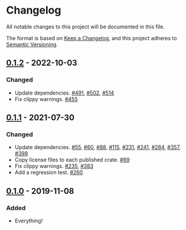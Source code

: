 # Changelog
All notable changes to this project will be documented in this file.

The format is based on [Keep a Changelog](https://keepachangelog.com/en/1.0.0/),
and this project adheres to [Semantic Versioning](https://semver.org/spec/v2.0.0.html).

## [0.1.2] - 2022-10-03
### Changed
- Update dependencies.  [#491], [#502], [#514]
- Fix clippy warnings.  [#455]

[#455]: https://github.com/awslabs/tough/pull/455
[#491]: https://github.com/awslabs/tough/pull/491
[#502]: https://github.com/awslabs/tough/pull/502
[#514]: https://github.com/awslabs/tough/pull/514

## [0.1.1] - 2021-07-30
### Changed
- Update dependencies.  [#55], [#60], [#88], [#115], [#231], [#241], [#284], [#357], [#398]
- Copy license files to each published crate.  [#69]
- Fix clippy warnings.  [#235], [#383]
- Add a regression test.  [#260]

[#55]: https://github.com/awslabs/tough/pull/55
[#60]: https://github.com/awslabs/tough/pull/60
[#69]: https://github.com/awslabs/tough/pull/69
[#88]: https://github.com/awslabs/tough/pull/88
[#115]: https://github.com/awslabs/tough/pull/115
[#231]: https://github.com/awslabs/tough/pull/231
[#235]: https://github.com/awslabs/tough/pull/235
[#241]: https://github.com/awslabs/tough/pull/241
[#260]: https://github.com/awslabs/tough/pull/260
[#284]: https://github.com/awslabs/tough/pull/284
[#357]: https://github.com/awslabs/tough/pull/357
[#383]: https://github.com/awslabs/tough/pull/383
[#398]: https://github.com/awslabs/tough/pull/398

## [0.1.0] - 2019-11-08
### Added
- Everything!

[Unreleased]: https://github.com/awslabs/tough/compare/olpc-cjson-v0.1.2...develop
[0.1.2]: https://github.com/awslabs/tough/compare/olpc-cjson-v0.1.1...olpc-cjson-v0.1.2
[0.1.1]: https://github.com/awslabs/tough/compare/olpc-cjson-v0.1.0...olpc-cjson-v0.1.1
[0.1.0]: https://github.com/awslabs/tough/releases/tag/olpc-cjson-v0.1.0
